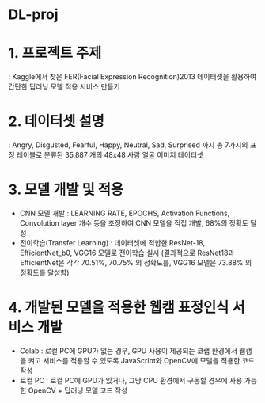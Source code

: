 # DL-proj

# 1. 프로젝트 주제 
: Kaggle에서 찾은 FER(Facial Expression Recognition)2013 데이터셋을 활용하여 간단한 딥러닝 모델 적용 서비스 만들기 

# 2. 데이터셋 설명 
: Angry, Disgusted, Fearful, Happy, Neutral, Sad, Surprised 까지 총 7가지의 표정 레이블로 분류된 35,887 개의 48x48 사람 얼굴 이미지 데이터셋

# 3. 모델 개발 및 적용 
- CNN 모델 개발 : LEARNING RATE, EPOCHS, Activation Functions, Convolution layer 개수 등을 조정하여 CNN 모델을 직접 개발, 68%의 정확도 달성 
- 전이학습(Transfer Learning) : 데이터셋에 적합한 ResNet-18, EfficientNet_b0, VGG16 모델로 전이학습 실시
(결과적으로 ResNet18과 EfficientNet은 각각 70.51%, 70.75% 의 정확도를, VGG16 모델은 73.88% 의 정확도를 달성함)

# 4. 개발된 모델을 적용한 웹캠 표정인식 서비스 개발 
- Colab : 로컬 PC에 GPU가 없는 경우, GPU 사용이 제공되는 코랩 환경에서 웹캠을 켜고 서비스를 적용할 수 있도록 JavaScript와 OpenCV에 모델을 적용한 코드 작성
- 로컬 PC : 로컬 PC에 GPU가 있거나, 그냥 CPU 환경에서 구동할 경우에 사용 가능한 OpenCV + 딥러닝 모델 코드 작성
